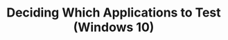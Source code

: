 ---
title: Deciding Which Applications to Test (Windows 10)
description: Before starting your compatibility testing on the version of Windows that you want to deploy, you can use the Application Compatibility Toolkit (ACT) to identify which applications should be the focus of your testing.
redirect_url: https://technet.microsoft.com/en-us/itpro/windows/deploy/manage-windows-upgrades-with-upgrade-analytics
---